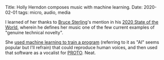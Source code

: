 Title: Holly Herndon composes music with machine learning.
Date: 2020-02-01
tags: micro, audio, media

I learned of her thanks to [Bruce Sterling](/2019/01/sterling/)'s mention in his [2020 State of the World](https://people.well.com/conf/inkwell.vue/topics/507/State-of-the-World-2020-Bruce-St-page01.html), wherein he defines her music one of the few current examples of "genuine technical novelty".

She [used machine learning to train a program](https://www.thefader.com/2019/05/21/holly-herndon-proto-ai-spawn-interview) (referring to it as "AI" seems popular but I'll refrain) that could reproduce human voices, and then used that software as a vocalist for [PROTO](https://hollyherndon.bandcamp.com/album/proto). Neat.
